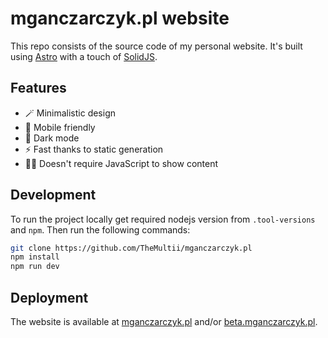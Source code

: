 # mganczarczyk.pl website

This repo consists of the source code of my personal website. It's built using [Astro](https://astro.build/) with a touch of [SolidJS](https://www.solidjs.com/).

## Features

-   🪄 Minimalistic design
-   📱 Mobile friendly
-   🌙 Dark mode
-   ⚡ Fast thanks to static generation
-   🙅‍♂️ Doesn't require JavaScript to show content

## Development

To run the project locally get required nodejs version from `.tool-versions` and `npm`. Then run the following commands:

```bash
git clone https://github.com/TheMultii/mganczarczyk.pl
npm install
npm run dev
```

## Deployment

The website is available at [mganczarczyk.pl](https://mganczarczyk.pl/) and/or [beta.mganczarczyk.pl](https://beta.mganczarczyk.pl/).
